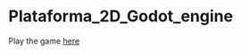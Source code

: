# Plataforma_2D_Godot_engine

Play the game [here](https://gamejolt.com/games/CementeryRunBOY/471931)
